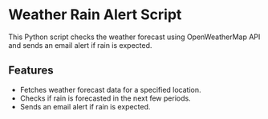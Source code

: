 # Weather Rain Alert Script

This Python script checks the weather forecast using OpenWeatherMap API 
and sends an email alert if rain is expected.

## Features

- Fetches weather forecast data for a specified location.
- Checks if rain is forecasted in the next few periods.
- Sends an email alert if rain is expected.